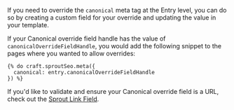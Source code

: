 If you need to override the `canonical` meta tag at the Entry level, you can do so by creating a custom field for your override and updating the value in your template.

If your Canonical override field handle has the value of `canonicalOverrideFieldHandle`, you would add the following snippet to the pages where you wanted to allow overrides:

``` twig
{% do craft.sproutSeo.meta({
  canonical: entry.canonicalOverrideFieldHandle
}) %}
```

If you'd like to validate and ensure your Canonical override field is a URL, check out the [Sprout Link Field]({entry:1142:url}).